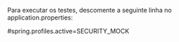 Para executar os testes, descomente a seguinte linha no application.properties:

#spring.profiles.active=SECURITY_MOCK

